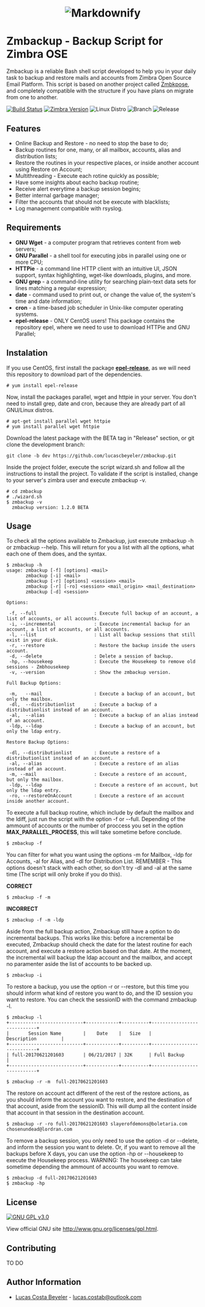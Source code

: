 <h1 align="center">
  <img src="https://www.beyeler.com.br/wp-content/uploads/2017/06/zmbackup.png" alt="Markdownify">
</h1>


Zmbackup - Backup Script for Zimbra OSE
=========

Zmbackup is a reliable Bash shell script developed to help you in your daily task to backup and restore mails and accounts from Zimbra Open Source Email Platform. This script is based on another project called [Zmbkpose](https://github.com/bggo/Zmbkpose), and completely compatible with the structure if you have plans on migrate from one to another.

[![Build Status](https://travis-ci.org/lucascbeyeler/zmbackup.svg?branch=master)](https://travis-ci.org/lucascbeyeler/zmbackup)
[![Zimbra Version](https://img.shields.io/badge/Zimbra%20OSE-8.7.11-orange.svg)](https://www.zimbra.com/downloads/zimbra-collaboration-open-source/)
![Linux Distro](https://img.shields.io/badge/platform-CentOS%20%7C%20Red%20Hat%20%7C%20Ubuntu-blue.svg)
![Branch](https://img.shields.io/badge/Branch-Development-red.svg)
![Release](https://img.shields.io/badge/Release-1.2.0%20BETA-green.svg)

Features
------------
* Online Backup and Restore - no need to stop the base to do;
* Backup routines for one, many, or all mailbox, accounts, alias and distribution lists;
* Restore the routines in your respective places, or inside another account using Restore on Account;
* Multithreading - Execute each rotine quickly as possible;
* Have some insights about eacho backup routine;
* Receive alert everytime a backup session begins;
* Better internal garbage manager;
* Filter the accounts that should not be execute with blacklists;
* Log management compatible with rsyslog.

Requirements
------------

* **GNU Wget** - a computer program that retrieves content from web servers;
* **GNU Parallel** - a shell tool for executing jobs in parallel using one or more CPU;
* **HTTPie** - a command line HTTP client with an intuitive UI, JSON support, syntax highlighting, wget-like downloads, plugins, and more.
* **GNU grep** - a command-line utility for searching plain-text data sets for lines matching a regular expression;
* **date** - command used to print out, or change the value of, the system's time and date information;
* **cron** - a time-based job scheduler in Unix-like computer operating systems.
* **epel-release** - ONLY CentOS users! This package contains the repository epel, where we need to use to download HTTPie and GNU Parallel;

Instalation
------------

If you use CentOS, first install the package **[epel-release](https://fedoraproject.org/wiki/EPEL)**, as we will need this repository to download part of the dependencies.

```
# yum install epel-release
```

Now, install the packages parallel, wget and httpie in your server. You don't need to install grep, date and cron, because they are already part of all GNU/Linux distros.

```
# apt-get install parallel wget httpie
# yum install parallel wget httpie
```

Download the latest package with the BETA tag in "Release" section, or git clone the development branch:

```
git clone -b dev https://github.com/lucascbeyeler/zmbackup.git
```

Inside the project folder, execute the script wizard.sh and follow all the instructions to install the project. To validate if the script is installed, change to your server's zimbra user and execute zmbackup -v.

```
# cd zmbackup
# ./wizard.sh
$ zmbackup -v
  zmbackup version: 1.2.0 BETA
```

Usage
------------

To check all the options available to Zmbackup, just execute zmbackup -h or zmbackup --help. This will return for you a list with all the options, what each one of them does, and the syntax.

```
$ zmbackup -h
usage: zmbackup [-f] [options] <mail>
       zmbackup [-i] <mail>
       zmbackup [-r] [options] <session> <mail>
       zmbackup [-r] [-ro] <session> <mail_origin> <mail_destination>
       zmbackup [-d] <session>

Options:

 -f, --full                     : Execute full backup of an account, a list of accounts, or all accounts.
 -i, --incremental              : Execute incremental backup for an account, a list of accounts, or all accounts.
 -l, --list                     : List all backup sessions that still exist in your disk.
 -r, --restore                  : Restore the backup inside the users account.
 -d, --delete                   : Delete a session of backup.
 -hp, --housekeep               : Execute the Housekeep to remove old sessions - Zmbhousekeep
 -v, --version                  : Show the zmbackup version.

Full Backup Options:

 -m,   --mail                   : Execute a backup of an account, but only the mailbox.
 -dl,  --distributionlist       : Execute a backup of a distributionlist instead of an account.
 -al,  --alias                  : Execute a backup of an alias instead of an account.
 -ldp, --ldap                   : Execute a backup of an account, but only the ldap entry.

Restore Backup Options:

 -dl, --distributionlist        : Execute a restore of a distributionlist instead of an account.
 -al, --alias                   : Execute a restore of an alias instead of an account.
 -m, --mail                     : Execute a restore of an account,  but only the mailbox.
 -ldp, --ldap                   : Execute a restore of an account, but only the ldap entry.
 -ro, --restoreOnAccount        : Execute a restore of an account inside another account.

```

To execute a full backup routine, which include by default the mailbox and the ldiff, just run the script with the option -f or --full. Depending of the ammount of accounts or the number of proccess you set in the option **MAX_PARALLEL_PROCESS**, this will take sometime before conclude.

```
$ zmbackup -f
```

You can filter for what you want using the options -m for Mailbox, -ldp for Accounts, -al for Alias, and -dl for Distribution List. REMEMBER - This options doesn't stack with each other, so don't try -dl and -al at the same time (The script will only broke if you do this).

**CORRECT**
```
$ zmbackup -f -m
```

**INCORRECT**
```
$ zmbackup -f -m -ldp
```

Aside from the full backup action, Zmbackup still have a option to do incremental backups. This works like this: before a incremental be executed, Zmbackup should check the date for the latest routine for each account, and execute a restore action based on that date. At the moment, the incremental will backup the ldap account and the mailbox, and accept no paramenter aside the list of accounts to be backed up.

```
$ zmbackup -i
```

To restore a backup, you use the option -r or --restore, but this time you should inform what kind of restore you want to do, and the ID session you want to restore. You can check the sessionID with the command zmbackup -l.

```
$ zmbackup -l
+---------------------------+------------+----------+----------------------------+
|       Session Name        |    Date    |   Size   |        Description         |
+---------------------------+------------+----------+----------------------------+
| full-20170621201603       | 06/21/2017 | 32K      | Full Backup                |
+---------------------------+------------+----------+----------------------------+

$ zmbackup -r -m  full-20170621201603
```

The restore on account act different of the rest of the restore actions, as you should inform the account you want to restore, and the destination of that account, aside from the sessionID. This will dump all the content inside that account in that session in the destination account.

```
$ zmbackup -r -ro full-20170621201603 slayerofdemons@boletaria.com chosenundead@lordran.com
```

To remove a backup session, you only need to use the option -d or --delete, and inform the session you want to delete. Or, if you want to remove all the backups before X days, you can use the option -hp or --housekeep to execute the Housekeep process. WARNING: The housekeep can take sometime depending the ammount of accounts you want to remove.

```
$ zmbackup -d full-20170621201603
$ zmbackup -hp
```

License
-------

[![GNU GPL v3.0](http://www.gnu.org/graphics/gplv3-127x51.png)](http://www.gnu.org/licenses/gpl.html)

View official GNU site <http://www.gnu.org/licenses/gpl.html>.

Contributing
------------

TO DO

Author Information
------------------

* [Lucas Costa Beyeler](https://github.com/lucascbeyeler) - lucas.costab@outlook.com
